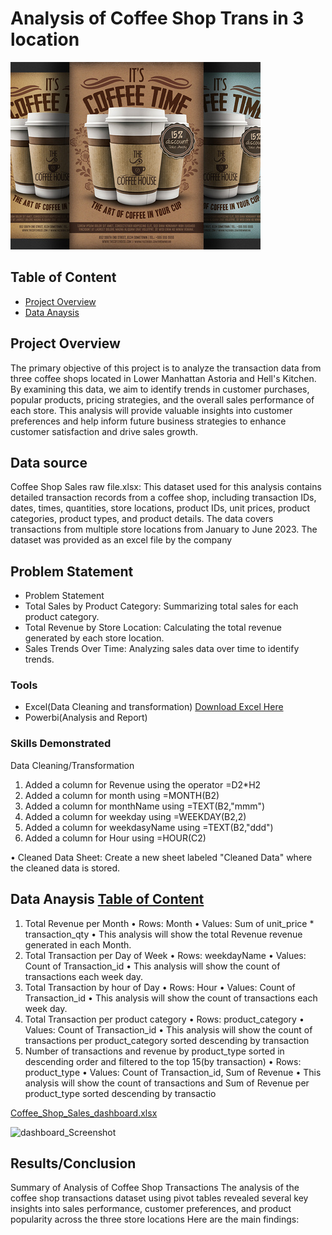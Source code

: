 # Analysis of Coffee Shop Trans in 3 location



![coffee_image](coffee_image.jpg)

## Table of Content

- [Project Overview](#Project-Overview)
- [Data Anaysis](#Data-Anaysis)

## Project Overview
The primary objective of this project is to analyze the transaction data from three coffee shops located in Lower Manhattan Astoria and Hell's Kitchen. By examining this data, we aim to identify trends in customer purchases, popular products, pricing strategies, and the overall sales performance of each store. This analysis will provide valuable insights into customer preferences and help inform future business strategies to enhance customer satisfaction and drive sales growth.
## Data source
Coffee Shop Sales raw file.xlsx: This dataset used for this analysis contains detailed transaction records from a coffee shop, including transaction IDs, dates, times, quantities, store locations, product IDs, unit prices, product categories, product types, and product details. The data covers transactions from multiple store locations from January to June 2023. The dataset was provided as an excel file by the company
## Problem Statement
- Problem Statement
- Total Sales by Product Category: Summarizing total sales for each product category.
- Total Revenue by Store Location: Calculating the total revenue generated by each store location.
- Sales Trends Over Time: Analyzing sales data over time to identify trends.
### Tools 
- Excel(Data Cleaning and transformation) [Download Excel Here](https://microsoft.com)
- Powerbi(Analysis and Report)
### Skills Demonstrated
Data Cleaning/Transformation
1.	Added a column for Revenue using the operator 	=D2*H2
2.	Added a column for month using 			=MONTH(B2)
3.	Added a column for monthName using 		=TEXT(B2,"mmm")
4.	Added a column for weekday using 			=WEEKDAY(B2,2)
5.	Added a column for weekdasyName using 		=TEXT(B2,"ddd") 
6.	Added a column for Hour using 			=HOUR(C2)

•	Cleaned Data Sheet: Create a new sheet labeled "Cleaned Data" where the cleaned data is stored.
## Data Anaysis [Table of Content](#Table-of-Content)

 

1. Total Revenue per Month
•	Rows: Month
•	Values: Sum of unit_price * transaction_qty
•	This analysis will show the total Revenue revenue generated in each Month.
2. Total Transaction per Day of Week
•	Rows: weekdayName
•	Values: Count of Transaction_id
•	This analysis will show the count of transactions each week day.
3. Total Transaction by hour of Day
•	Rows: Hour
•	Values: Count of Transaction_id
•	This analysis will show the count of transactions each week day.
4. Total Transaction per product category
•	Rows: product_category
•	Values: Count of Transaction_id
•	This analysis will show the count of transactions per product_category sorted descending by transaction
5. Number of transactions and revenue by product_type sorted in descending order and filtered to the top 15(by transaction)
•	Rows: product_type
•	Values: Count of Transaction_id, Sum of Revenue
•	This analysis will show the count of transactions and Sum of Revenue per product_type sorted descending by transactio

[Coffee_Shop_Sales_dashboard.xlsx](https://github.com/user-attachments/files/20709621/Coffee_Shop_Sales_dashboard.xlsx)

![dashboard_Screenshot](https://github.com/user-attachments/assets/7029d5c8-29a0-452f-a6a0-32cbb7d6cab5)

## Results/Conclusion
Summary of Analysis of Coffee Shop Transactions
The analysis of the coffee shop transactions dataset using pivot tables revealed several key insights into sales performance, customer preferences, and product popularity across the three store locations Here are the main findings:



